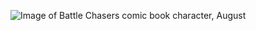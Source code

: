 ![Image of Battle Chasers comic book character, August](https://comicvine1.cbsistatic.com/uploads/scale_small/1/15723/967868-august___battlechasers6.jpg)
